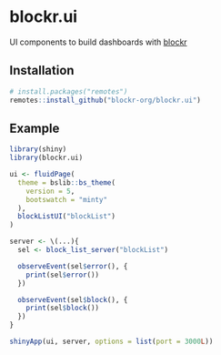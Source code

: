 <!-- badges: start -->
<!-- badges: end -->

# blockr.ui

UI components to build dashboards with [blockr](https://github.com/blockr-org/blockr)

## Installation

``` r
# install.packages("remotes")
remotes::install_github("blockr-org/blockr.ui")
```

## Example

``` r
library(shiny)
library(blockr.ui)

ui <- fluidPage(
  theme = bslib::bs_theme(
    version = 5,
    bootswatch = "minty"
  ),
  blockListUI("blockList")
)

server <- \(...){
  sel <- block_list_server("blockList")

  observeEvent(sel$error(), {
    print(sel$error())
  })

  observeEvent(sel$block(), {
    print(sel$block())
  })
}

shinyApp(ui, server, options = list(port = 3000L))
```

